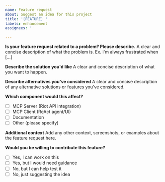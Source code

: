 ```yaml
---
name: Feature request
about: Suggest an idea for this project
title: '[FEATURE] '
labels: enhancement
assignees: ''

---
```


**Is your feature request related to a problem? Please describe.**
A clear and concise description of what the problem is. Ex. I'm always frustrated when [...]

**Describe the solution you'd like**
A clear and concise description of what you want to happen.

**Describe alternatives you've considered**
A clear and concise description of any alternative solutions or features you've considered.

**Which component would this affect?**
- [ ] MCP Server (Riot API integration)
- [ ] MCP Client (ReAct agent/UI)
- [ ] Documentation
- [ ] Other (please specify)

**Additional context**
Add any other context, screenshots, or examples about the feature request here.

**Would you be willing to contribute this feature?**
- [ ] Yes, I can work on this
- [ ] Yes, but I would need guidance
- [ ] No, but I can help test it
- [ ] No, just suggesting the idea 